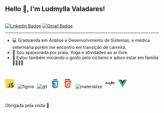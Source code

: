 <h2>Hello 👋, I'm Ludmylla Valadares!</h2>

<br/>[![Linkedin Badge](https://img.shields.io/badge/-LinkedIn-blue?style=flat-square&logo=Linkedin&logoColor=white&link=https://www.linkedin.com/in/ludmyllavaladaresdevfrontbackend/)](https://www.linkedin.com/in/ludmyllavaladaresdevfrontbackend/)
[![Gmail Badge](https://img.shields.io/badge/-Gmail-c14438?style=flat-square&logo=Gmail&logoColor=white&link=mailto:valadaresludmylla@gmail.com)](mailto:valadaresludmylla@gmail.com)



---
 - 💻 Graduanda em Análise e Desenvolvimento de Sistemas, e médica veterinária porém me encontro em transição de carreira. 
 - 👙 Sou apaixonada por praia, Yoga e atividades ao ar livre.
 - 🚴 Estou também iniciando o gosto pelo ciclismo e adoro estar em família 👨‍👩‍👦‍👦

<br/>

<p align="left"><img src="https://github.com/devicons/devicon/blob/master/icons/javascript/javascript-original.svg" alt="JS" width="30" height="30"/>  &ensp;<img src="https://www.vectorlogo.zone/logos/figma/figma-icon.svg" alt="figma" width="30" height="30"/> &ensp;<img src="https://www.vectorlogo.zone/logos/git-scm/git-scm-icon.svg" alt="git" width="30" height="30"/> &ensp;<img src="https://github.com/devicons/devicon/blob/master/icons/css3/css3-original-wordmark.svg" alt="css3" width="30" height="30"/> &ensp;<img src="https://github.com/devicons/devicon/blob/master/icons/html5/html5-original-wordmark.svg" alt="html5" width="30" height="30"/> &ensp;<img src="https://raw.githubusercontent.com/prplx/svg-logos/5585531d45d294869c4eaab4d7cf2e9c167710a9/svg/materialize.svg" alt="materialize" width="30" height="30"/> &ensp;<img src="https://github.com/devicons/devicon/blob/master/icons/nodejs/nodejs-original-wordmark.svg" alt="nodejs" width="30" height="30"/> &ensp;<img src="https://github.com/devicons/devicon/blob/master/icons/vuejs/vuejs-original.svg" alt="vuejs" width="30" height="30"/></p>


<br/>

  Obrigada pela visita 💜
